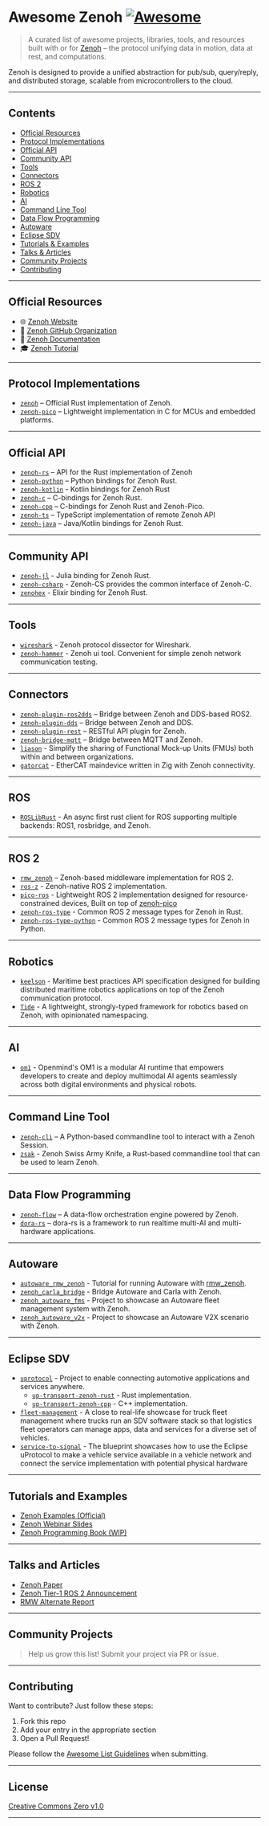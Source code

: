 # Awesome Zenoh [![Awesome](https://awesome.re/badge.svg)](https://awesome.re)

> A curated list of awesome projects, libraries, tools, and resources built with or for [Zenoh](https://zenoh.io) – the protocol unifying data in motion, data at rest, and computations.

Zenoh is designed to provide a unified abstraction for pub/sub, query/reply, and distributed storage, scalable from microcontrollers to the cloud.

---

## Contents

- [Official Resources](#official-resources)
- [Protocol Implementations](#protocol-implementations)
- [Official API](#official-api)
- [Community API](#community-api)
- [Tools](#tools)
- [Connectors](#connectors)
- [ROS 2](#ros-2)
- [Robotics](#robotics)
- [AI](#ai)
- [Command Line Tool](#command-line-tool)
- [Data Flow Programming](#data-flow-programming)
- [Autoware](#autoware)
- [Eclipse SDV](#eclipse-sdv)
- [Tutorials & Examples](#tutorials-and-examples)
- [Talks & Articles](#talks-and-articles)
- [Community Projects](#community-projects)
- [Contributing](#contributing)

---

## Official Resources

- 🌐 [Zenoh Website](https://zenoh.io)
- 🧬 [Zenoh GitHub Organization](https://github.com/eclipse-zenoh)
- 📘 [Zenoh Documentation](https://zenoh.io/docs/getting-started/first-app/)
- 🎓 [Zenoh Tutorial](https://speakerdeck.com/kydos/collections/zenoh-tutorial)

---

## Protocol Implementations

- [`zenoh`](https://github.com/eclipse-zenoh/zenoh) – Official Rust implementation of Zenoh.
- [`zenoh-pico`](https://github.com/eclipse-zenoh/zenoh-pico) – Lightweight implementation in C for MCUs and embedded platforms.

---

## Official API

- [`zenoh-rs`](https://github.com/eclipse-zenoh/zenoh) – API for the Rust implementation of Zenoh
- [`zenoh-python`](https://github.com/eclipse-zenoh/zenoh-python) – Python bindings for Zenoh Rust.
- [`zenoh-kotlin`](https://github.com/eclipse-zenoh/zenoh-kotlin) - Kotlin bindings for Zenoh Rust
- [`zenoh-c`](https://github.com/eclipse-zenoh/zenoh-c) – C-bindings for Zenoh Rust.
- [`zenoh-cpp`](https://github.com/eclipse-zenoh/zenoh-cpp) – C-bindings for Zenoh Rust and Zenoh-Pico.
- [`zenoh-ts`](https://github.com/eclipse-zenoh/zenoh-ts) – TypeScript implementation of remote Zenoh API
- [`zenoh-java`](https://github.com/eclipse-zenoh/zenoh-java) – Java/Kotlin bindings for Zenoh Rust.

---

## Community API

- [`zenoh-jl`](https://github.com/BenChung/Zenoh.jl) - Julia binding for Zenoh Rust.
- [`zenoh-csharp`](https://github.com/sanri/zenoh-csharp) - Zenoh-CS provides the common interface of Zenoh-C.
- [`zenohex`](https://github.com/biyooon-ex/zenohex) - Elixir binding for Zenoh Rust.

---

## Tools

- [`wireshark`](https://github.com/eclipse-zenoh/zenoh-dissector) - Zenoh protocol dissector for Wireshark.
- [`zenoh-hammer`](https://github.com/sanri/zenoh-hammer) - Zenoh ui tool. Convenient for simple zenoh network communication testing.

---

## Connectors

- [`zenoh-plugin-ros2dds`](https://github.com/eclipse-zenoh/zenoh-plugin-ros2dds) – Bridge between Zenoh and DDS-based ROS2.
- [`zenoh-plugin-dds`](https://github.com/eclipse-zenoh/zenoh-plugin-dds) – Bridge between Zenoh and DDS.
- [`zenoh-plugin-rest`](https://github.com/eclipse-zenoh/zenoh-plugin-rest) – RESTful API plugin for Zenoh.
- [`zenoh-bridge-mqtt`](https://github.com/eclipse-zenoh/zenoh-bridge-mqtt) – Bridge between MQTT and Zenoh.
- [`liason`](https://github.com/RISE-Maritime/liaison) - Simplify the sharing of Functional Mock-up Units (FMUs) both within and between organizations.
- [`gatorcat`](https://github.com/kj4tmp/gatorcat) - EtherCAT maindevice written in Zig with Zenoh connectivity.

---

## ROS 

- [`ROSLibRust`](https://github.com/RosLibRust/roslibrust) - An async first rust client for ROS supporting multiple backends: ROS1, rosbridge, and Zenoh.

---

## ROS 2

- [`rmw_zenoh`](http://github.com/ros2/rmw_zenoh) – Zenoh-based middleware implementation for ROS 2.
- [`ros-z`](http://github.com/zettaScaleLabs/ros-z) - Zenoh-native ROS 2 implementation.
- [`pico-ros`](https://github.com/pico-ros) - Lightweight ROS 2 implementation designed for resource-constrained devices, Built on top of [zenoh-pico](https://github.com/eclipse-zenoh/zenoh-pico)
- [`zenoh-ros-type`](https://github.com/evshary/zenoh-ros-type) - Common ROS 2 message types for Zenoh in Rust.
- [`zenoh-ros-type-python`](https://github.com/evshary/zenoh-ros-type-python) - Common ROS 2 message types for Zenoh in Python.

---

## Robotics

- [`keelson`](https://github.com/RISE-Maritime/keelson) - Maritime best practices API specification designed for building distributed maritime robotics applications on top of the Zenoh communication protocol.
- [`Tide`](https://github.com/NorthCarolinaRivalRobotics/tide) - A lightweight, strongly-typed framework for robotics based on Zenoh, with opinionated namespacing.

---

## AI

- [`om1`](https://github.com/OpenmindAGI/OM1) - Openmind's OM1 is a modular AI runtime that empowers developers to create and deploy multimodal AI agents seamlessly across both digital environments and physical robots.
---

## Command Line Tool

- [`zenoh-cli`](https://github.com/RISE-Maritime/zenoh-cli) – A Python-based commandline tool to interact with a Zenoh Session.
- [`zsak`](http://github.com/kydos/zsak) - Zenoh Swiss Army Knife, a Rust-based commandline tool that can be used to learn Zenoh.

---

## Data Flow Programming

- [`zenoh-flow`](https://github.com/eclipse-zenoh/zenoh-flow) – A data-flow orchestration engine powered by Zenoh.
- [`dora-rs`](https://github.com/dora-rs/dora) – dora-rs is a framework to run realtime multi-AI and multi-hardware applications.

---

## Autoware

- [`autoware_rmw_zenoh`](https://github.com/evshary/autoware_rmw_zenoh) - Tutorial for running Autoware with [rmw_zenoh](http://github.com/ros2/rmw_zenoh).
- [`zenoh_carla_bridge`](https://github.com/evshary/zenoh_carla_bridge) - Bridge Autoware and Carla with Zenoh.
- [`zenoh_autoware_fms`](https://github.com/evshary/zenoh_autoware_fms) - Project to showcase an Autoware fleet management system with Zenoh.
- [`zenoh_autoware_v2x`](https://github.com/evshary/zenoh_autoware_v2x) - Project to showcase an Autoware V2X scenario with Zenoh.

---

## Eclipse SDV

- [`uprotocol`](https://github.com/eclipse-uprotocol) - Project to enable connecting automotive applications and services anywhere.
  - [`up-transport-zenoh-rust`](https://github.com/eclipse-uprotocol/up-transport-zenoh-rust) - Rust implementation.
  - [`up-transport-zenoh-cpp`](https://github.com/eclipse-uprotocol/up-transport-zenoh-cpp) - C++ implementation.
- [`fleet-management`](https://github.com/eclipse-sdv-blueprints/fleet-management) - A close to real-life showcase for truck fleet management where trucks run an SDV software stack so that logistics fleet operators can manage apps, data and services for a diverse set of vehicles.
- [`service-to-signal`](https://github.com/eclipse-sdv-blueprints/service-to-signal) - The blueprint showcases how to use the Eclipse uProtocol to make a vehicle service available in a vehicle network and connect the service implementation with potential physical hardware

---

## Tutorials and Examples

- [Zenoh Examples (Official)](https://github.com/eclipse-zenoh/zenoh/tree/main/examples)
- [Zenoh Webinar Slides](https://speakerdeck.com/kydos/collections/zenoh-webinar-ad-2025)
- [Zenoh Programming Book (WIP)](https://github.com/kydos/zenoh-book)

---

## Talks and Articles

- [Zenoh Paper](https://bit.ly/3P0DJ3N)
- [Zenoh Tier-1 ROS 2 Announcement](https://discourse.ros.org/t/ros-2-kilted-kaiju-release/43902)
- [RMW Alternate Report](https://discourse.ros.org/t/ros-2-alternative-middleware-report/33771)

---

## Community Projects

> Help us grow this list! Submit your project via PR or issue.

---

## Contributing

Want to contribute? Just follow these steps:

1. Fork this repo
2. Add your entry in the appropriate section
3. Open a Pull Request!

Please follow the [Awesome List Guidelines](https://github.com/sindresorhus/awesome/blob/main/contributing.md) when submitting.

---

## License

[Creative Commons Zero v1.0](LICENSE)

---
